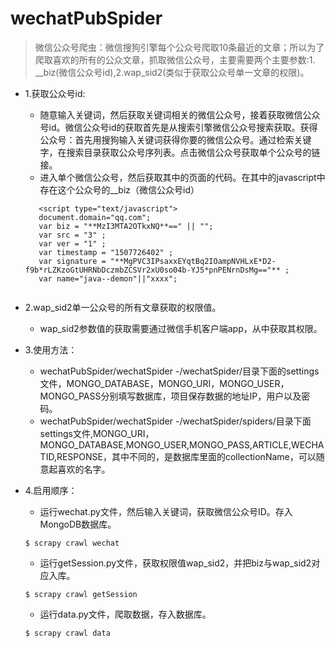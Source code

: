 # wechatPubSpider
> 微信公众号爬虫：微信搜狗引擎每个公众号爬取10条最近的文章；所以为了爬取喜欢的所有的公众文章，抓取微信公众号，主要需要两个主要参数:1. __biz(微信公众号id),2.wap_sid2(类似于获取公众号单一文章的权限)。

- 1.获取公众号id:
	- 随意输入关键词，然后获取关键词相关的微信公众号，接着获取微信公众号id。微信公众号id的获取首先是从搜索引擎微信公众号搜索获取。获得公众号：首先用搜狗输入关键词获得你要的微信公众号。通过检索关键字，在搜索目录获取公众号序列表。点击微信公众号获取单个公众号的链接。
	- 进入单个微信公众号，然后获取其中的页面的代码。在其中的javascript中存在这个公众号的__biz（微信公众号id）
  ```
     <script type="text/javascript">
     document.domain="qq.com";
     var biz = "**MzI3MTA2OTkxNQ**==" || "";
     var src = "3" ; 
     var ver = "1" ; 
     var timestamp = "1507726402" ; 
     var signature = "**MgPVC3IPsaxxEYqtBq2IOampNVHLxE*D2-f9b*rLZKzoGtUHRNbDczmbZCSVr2xU0so04b-YJ5*pnPENrnDsMg=="** ; 
     var name="java--demon"||"xxxx";
    
  
  ``` 
- 2.wap_sid2单一公众号的所有文章获取的权限值。
	- wap_sid2参数值的获取需要通过微信手机客户端app，从中获取其权限。

- 3.使用方法：
	- wechatPubSpider/wechatSpider -/wechatSpider/目录下面的settings文件，MONGO_DATABASE，MONGO_URI，MONGO_USER，MONGO_PASS分别填写数据库，项目保存数据的地址IP，用户以及密码。
	- wechatPubSpider/wechatSpider -/wechatSpider/spiders/目录下面settings文件,MONGO_URI，MONGO_DATABASE,MONGO_USER,MONGO_PASS,ARTICLE,WECHATID,RESPONSE，其中不同的，是数据库里面的collectionName，可以随意起喜欢的名字。
- 4.启用顺序：
	- 运行wechat.py文件，然后输入关键词，获取微信公众号ID。存入MongoDB数据库。
	```
	$ scrapy crawl wechat
	```
	- 运行getSession.py文件，获取权限值wap_sid2，并把biz与wap_sid2对应入库。
	```
	$ scrapy crawl getSession
	```
	- 运行data.py文件，爬取数据，存入数据库。
	```
	$ scrapy crawl data
	```

